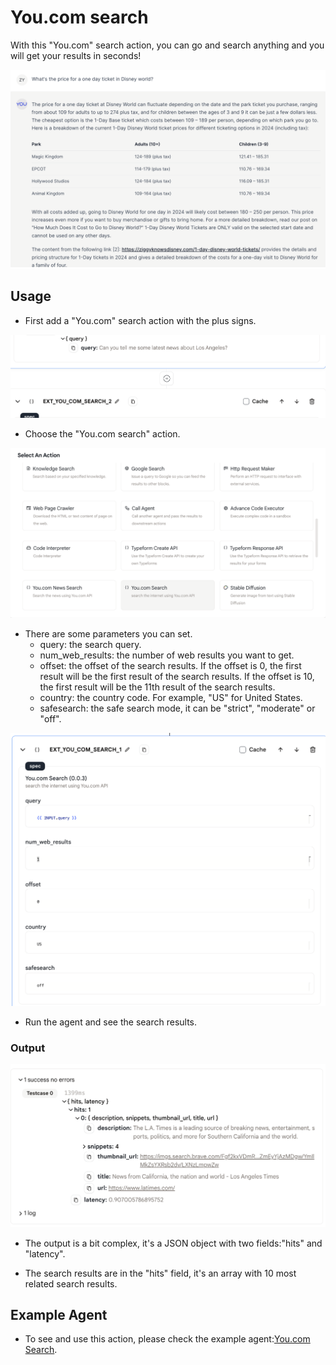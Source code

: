 # You.com search

With this "You.com" search action, you can go and search anything and you will get your results in seconds!

<img src="../../../../images/you-1.png" />

## Usage


* First add a "You.com" search action with the plus signs.

<img src="../../../../images/you-2.1.png" />

* Choose the "You.com search" action.

<img src="../../../../images/you-2.2.png" />

* There are some parameters you can set.
  * query: the search query.
  * num_web_results: the number of web results you want to get.
  * offset: the offset of the search results. If the offset is 0, the first result will be the first result of the search results. If the offset is 10, the first result will be the 11th result of the search results.
  * country: the country code. For example, "US" for United States.
  * safesearch: the safe search mode, it can be "strict", "moderate" or "off".

<img src="../../../../images/you-3.png" />

* Run the agent and see the search results.

### Output

<img src="../../../../images/you-4.png" />

* The output is a bit complex, it's a JSON object with two fields:"hits" and "latency". 

* The search results are in the "hits" field, it's an array with 10 most related search results.

## Example Agent

* To see and use this action, please check the example agent:[You.com Search](https://rebyte.ai/p/21b2295005587a5375d8/callable/957f9dbbe6fafa5617bf/editor).